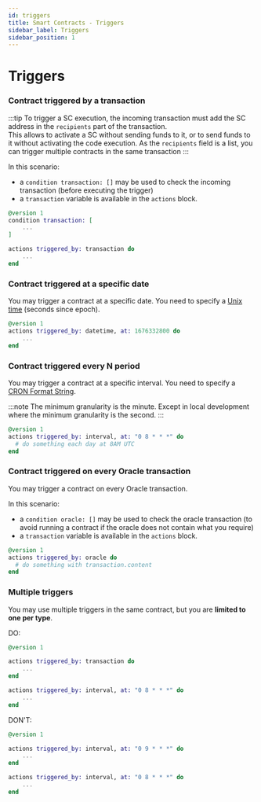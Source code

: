 ```yaml
---
id: triggers
title: Smart Contracts - Triggers
sidebar_label: Triggers
sidebar_position: 1
---
```


# Triggers
### Contract triggered by a transaction

:::tip
To trigger a SC execution, the incoming transaction must add the SC address in the `recipients` part of the transaction.  
This allows to activate a SC without sending funds to it, or to send funds to it without activating the code execution. As the `recipients` field is a list, you can trigger multiple contracts in the same transaction
:::

In this scenario:
- a `condition transaction: []` may be used to check the incoming transaction (before executing the trigger)
- a `transaction` variable is available in the `actions` block.

```elixir 
@version 1
condition transaction: [
    ...
]

actions triggered_by: transaction do
    ...
end
```

### Contract triggered at a specific date

You may trigger a contract at a specific date. You need to specify a [Unix time](https://en.wikipedia.org/wiki/Unix_time) (seconds since epoch). 

```elixir 
@version 1
actions triggered_by: datetime, at: 1676332800 do
    ...
end
```

### Contract triggered every N period

You may trigger a contract at a specific interval. You need to specify a [CRON Format String](https://en.wikipedia.org/wiki/Cron).

:::note
The minimum granularity is the minute. Except in local development where the minimum granularity is the second.
:::
 

```elixir
@version 1
actions triggered_by: interval, at: "0 8 * * *" do
  # do something each day at 8AM UTC
end
```

### Contract triggered on every Oracle transaction 

You may trigger a contract on every Oracle transaction. 

In this scenario:
- a `condition oracle: []` may be used to check the oracle transaction (to avoid running a contract if the oracle does not contain what you require)
- a `transaction` variable is available in the `actions` block.

```elixir
@version 1
actions triggered_by: oracle do
  # do something with transaction.content
end
```

### Multiple triggers

You may use multiple triggers in the same contract, but you are **limited to one per type**.

DO:
```elixir
@version 1

actions triggered_by: transaction do
    ...
end

actions triggered_by: interval, at: "0 8 * * *" do
    ...
end
```

DON'T:
```elixir
@version 1

actions triggered_by: interval, at: "0 9 * * *" do
    ...
end

actions triggered_by: interval, at: "0 8 * * *" do
    ...
end
```
